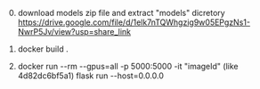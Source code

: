 0. download models zip file and extract "models" dicretory
https://drive.google.com/file/d/1elk7nTQWhgzig9w05EPgzNs1-NwrP5Jv/view?usp=share_link

2. docker build .
3. docker run --rm --gpus=all -p 5000:5000 -it "imageId" (like 4d82dc6bf5a1) flask run --host=0.0.0.0

